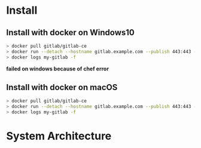 # Install

## Install with docker on Windows10

```bash
> docker pull gitlab/gitlab-ce
> docker run --detach --hostname gitlab.example.com --publish 443:443 --publish 80:80 --publish 22:22 --name my-gitlab --restart always --volume d:\my\dockervolume\gitlab\config:/etc/gitlab --volume d:\my\dockervolume\gitlab\logs:/var/log/gitlab --volume d:\my\dockervolume\gitlab\data:/var/opt/gitlab gitlab/gitlab-ce:latest
> docker logs my-gitlab -f
```

**failed on windows because of chef error**

## Install with docker on macOS

```bash
> docker pull gitlab/gitlab-ce
> docker run --detach --hostname gitlab.example.com --publish 443:443 --publish 80:80 --publish 22:22 --name my-gitlab --restart always --volume /Users/iamslash/my/dockervolume/gitlab/config:/etc/gitlab --volume /Users/iamslash/my/dockervolume/gitlab/logs:/var/log/gitlab --volume /Users/iamslash//dockervolume/gitlab/data:/var/opt/gitlab gitlab/gitlab-ce:latest
> docker logs my-gitlab -f
```

# System Architecture

